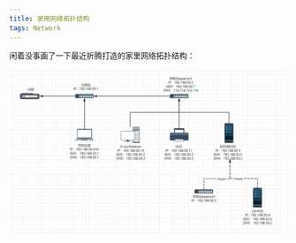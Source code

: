 ```yaml
---
title: 家用网络拓扑结构
tags: Network
---
```


闲着没事画了一下最近折腾打造的家里网络拓扑结构：

![network-topology](/assets/images/2023-02-08-家用网络拓扑结构/network-topology.png)

